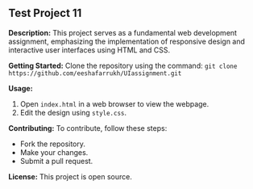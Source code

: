 ## Test Project 11

**Description:** 
This project serves as a fundamental web development assignment, emphasizing the implementation of responsive design and interactive user interfaces using HTML and CSS.

**Getting Started:** 
Clone the repository using the command: `git clone https://github.com/eeshafarrukh/UIassignment.git`

**Usage:** 
1. Open `index.html` in a web browser to view the webpage.
2. Edit the design using `style.css`.

**Contributing:** 
To contribute, follow these steps:
- Fork the repository.
- Make your changes.
- Submit a pull request.

**License:** 
This project is open source.
